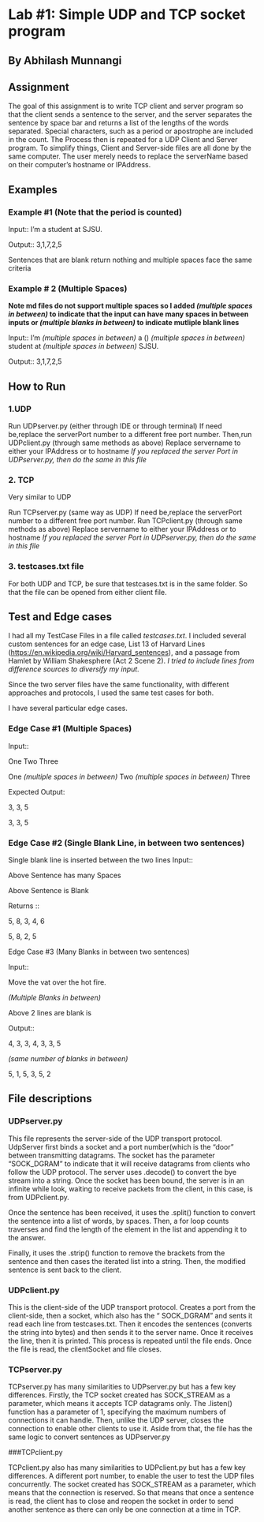 # Lab #1: Simple UDP and TCP socket program
## By Abhilash Munnangi

## Assignment 

The goal of this assignment is to write TCP client and server program so that the client sends a sentence to the server, and the server separates the 
sentence by space bar and returns a list of the lengths of the words separated. Special characters, such as a period or apostrophe are included in the count. 
The Process then is repeated for a UDP Client and Server program. To simplify things, Client and Server-side files are all done by the same computer. The user 
merely needs to replace the serverName based on their computer’s hostname or IPAddress.


## Examples
### Example #1 (Note that the period is counted)

Input::
I’m a student at SJSU.

Output::
3,1,7,2,5

Sentences that are blank return nothing and multiple spaces face the same criteria 

### Example # 2 (Multiple Spaces)
**Note md files do not support multiple spaces so
I added *(multiple spaces in between)* to indicate that the input
can have many spaces in between inputs or *(multiple blanks in between)* to indicate mutliple blank lines** 

Input::
I’m   *(multiple spaces in between)*       a   ()  *(multiple spaces in between)*         student      at  *(multiple spaces in between)*          SJSU.

Output::
3,1,7,2,5

## How to Run 

### 1.UDP
Run UDPserver.py (either through IDE or through terminal)
If need be,replace the serverPort number to a different free port number. Then,run UDPclient.py (through same methods as above)
Replace servername to either your IPAddress or to hostname
*If you replaced the server Port in UDPserver.py, then do the same in this file*

### 2. TCP
Very similar to UDP

Run TCPserver.py (same way as UDP)
If need be,replace the serverPort number to a different free port number.
Run TCPclient.py (through same methods as above)
Replace servername to either your IPAddress or to hostname
*If you replaced the server Port in UDPserver.py, then do the same in this file*
### 3. testcases.txt file
For both UDP and TCP, be sure that testcases.txt is in the same folder. 
So that the file can be opened from either client file.


## Test and Edge cases 
I had all my TestCase Files in a file called *testcases.txt*. I included several custom sentences for an edge case,  List 13 of 
Harvard Lines (https://en.wikipedia.org/wiki/Harvard_sentences), and a passage from Hamlet by William Shakesphere (Act 2 Scene 2). *I tried to include lines from difference sources to diversify my input.* 

Since the two server files have the same functionality, with different approaches and protocols, I used the same test cases for both. 
 

I have several particular edge cases.

### Edge Case #1 (Multiple Spaces)
Input::

One Two Three

One *(multiple spaces in between)*        Two  *(multiple spaces in between)*             Three

Expected Output:

3, 3, 5

3, 3, 5


### Edge Case #2 (Single Blank Line, in between two sentences)
Single blank line is inserted between the two lines
Input::

Above Sentence has many Spaces

Above Sentence is Blank


Returns ::

5, 8, 3, 4, 6

5, 8, 2, 5


Edge Case #3 (Many Blanks in between two sentences)

Input::

Move the vat over the hot fire.

*(Multiple Blanks in between)*

Above 2 lines are blank is



Output::

4, 3, 3, 4, 3, 3, 5

*(same number of blanks in between)* 

5, 1, 5, 3, 5, 2



## File descriptions

### UDPserver.py

This file represents the server-side of the UDP transport protocol. 
UdpServer first binds a socket and a port number(which is the “door” between transmitting datagrams. The socket has the parameter “SOCK_DGRAM” to 
indicate that it will receive datagrams from clients who follow the UDP protocol. The server uses .decode() to convert the bye stream into a string. 
Once the socket has been bound, the server is in an infinite while look, waiting to receive packets from the client, in this case, is from  UDPclient.py.

Once the sentence has been received, it uses the .split() function to convert the sentence into a list of words, by spaces. 
Then, a for loop counts traverses and find the length of the element in the list and appending it to the answer.

Finally, it uses the .strip() function to remove the brackets from the sentence and then cases the iterated list into a string. Then, the modified sentence is sent back to the client. 

### UDPclient.py

This is the client-side of the UDP transport protocol. Creates a port from the client-side, then a socket, 
which also has the “ SOCK_DGRAM”   and sents it read each line from testcases.txt. Then it encodes the sentences (converts the string into bytes) 
and then sends it to the server name. Once it receives the line, then it is printed. This process is repeated until the file ends. Once the file is 
read, the clientSocket and file closes.

### TCPserver.py

TCPserver.py  has many similarities to UDPserver.py but has a few key differences. Firstly, the TCP socket created has SOCK_STREAM as a parameter, 
which means it accepts TCP datagrams only. The .listen() function has a parameter of 1, specifying the maximum numbers of connections it can handle. 
Then, unlike the UDP server, closes the connection to enable other clients to use it. Aside from that, the file has the same logic to convert sentences as UDPserver.py

###TCPclient.py 

TCPclient.py also has many similarities to UDPclient.py but has a few key differences. A different port number, to enable the user to test the UDP files concurrently. 
The socket created has SOCK_STREAM as a parameter, which means that the connection is reserved. So that means that once a sentence is read, the client has to 
close and reopen the socket in order to send another sentence as there can only be one connection at a time in TCP.